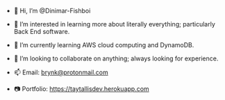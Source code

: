 - 👋 Hi, I’m @Dinimar-Fishboi

- 👀 I’m interested in learning more about literally everything; particularly Back End software.
- 🌱 I’m currently learning AWS cloud computing and DynamoDB.
- 💞️ I’m looking to collaborate on anything; always looking for experience.
- 📫 Email: brynk@protonmail.com
- 📷 Portfolio: https://taytallisdev.herokuapp.com

<!---
Dinimar-Fishboi/Dinimar-Fishboi is a ✨ special ✨ repository because its `README.md` (this file) appears on your GitHub profile.
You can click the Preview link to take a look at your changes.
--->
